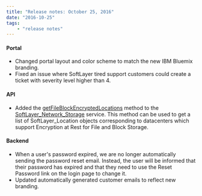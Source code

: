 ```yaml
---
title: "Release notes: October 25, 2016"
date: "2016-10-25"
tags:
    - "release notes"
---
```


#### Portal
+ Changed portal layout and color scheme to match the new IBM Bluemix branding.
+ Fixed an issue where SoftLayer tired support customers could create a ticket with severity level higher than 4.

#### API
+ Added the [getFileBlockEncryptedLocations](http://sldn.softlayer.com/reference/services/SoftLayer_Network_Storage/getFileBlockEncryptedLocations) method to the [SoftLayer_Network_Storage](http://sldn.softlayer.com/reference/services/SoftLayer_Network_Storage) service. This method can be used to get a list of SoftLayer_Location objects corresponding to datacenters which support Encryption at Rest for File and Block Storage.

#### Backend
+ When a user's password expired, we are no longer automatically sending the password reset email. Instead, the user will be informed that their password has expired and that they need to use the Reset Password link on the login page to change it.
+ Updated automatically generated customer emails to reflect new branding.
